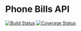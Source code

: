 # Phone Bills API

[![Build Status](https://travis-ci.org/allan-silva/test-phone-bills.svg?branch=master)](https://travis-ci.org/allan-silva/test-phone-bills)  [![Coverage Status](https://coveralls.io/repos/github/allan-silva/test-phone-bills/badge.svg?branch=master)](https://coveralls.io/github/allan-silva/test-phone-bills?branch=master)
